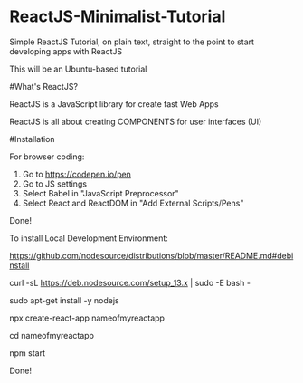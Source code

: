# ReactJS-Minimalist-Tutorial
Simple ReactJS Tutorial, on plain text, straight to the point to start developing apps with ReactJS

This will be an Ubuntu-based tutorial

#What's ReactJS?

ReactJS is a JavaScript library for create fast Web Apps

ReactJS is all about creating COMPONENTS for user interfaces (UI)

#Installation

For browser coding:
1. Go to https://codepen.io/pen 
2. Go to JS settings
3. Select Babel in "JavaScript Preprocessor"
4. Select React and ReactDOM in "Add External Scripts/Pens"

Done! 

To install Local Development Environment:

https://github.com/nodesource/distributions/blob/master/README.md#debinstall

curl -sL https://deb.nodesource.com/setup_13.x | sudo -E bash -

sudo apt-get install -y nodejs

npx create-react-app nameofmyreactapp

cd nameofmyreactapp 

npm start

Done!

